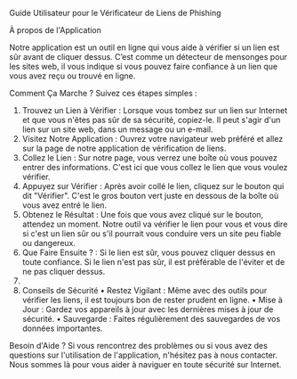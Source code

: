 Guide Utilisateur pour le Vérificateur de Liens de Phishing

À propos de l'Application

Notre application est un outil en ligne qui vous aide à vérifier si un lien est sûr avant de cliquer dessus. 
C’est comme un détecteur de mensonges pour les sites web, il vous indique si vous pouvez faire confiance à un lien que vous avez reçu ou trouvé en ligne. 

Comment Ça Marche ? Suivez ces étapes simples :

1. Trouvez un Lien à Vérifier : Lorsque vous tombez sur un lien sur Internet et que vous n'êtes pas sûr de sa sécurité, copiez-le. Il peut s'agir d'un lien sur un site web, dans un message ou un e-mail.
2. Visitez Notre Application : Ouvrez votre navigateur web préféré et allez sur la page de notre application de vérification de liens.
3. Collez le Lien : Sur notre page, vous verrez une boîte où vous pouvez entrer des informations. C'est ici que vous collez le lien que vous voulez vérifier.
4. Appuyez sur Vérifier : Après avoir collé le lien, cliquez sur le bouton qui dit "Vérifier". C'est le gros bouton vert juste en dessous de la boîte où vous avez entré le lien.
5. Obtenez le Résultat : Une fois que vous avez cliqué sur le bouton, attendez un moment. Notre outil va vérifier le lien pour vous et vous dire si c'est un lien sûr ou s'il pourrait vous conduire vers un site peu fiable ou dangereux.
6. Que Faire Ensuite ? : Si le lien est sûr, vous pouvez cliquer dessus en toute confiance. Si le lien n'est pas sûr, il est préférable de l'éviter et de ne pas cliquer dessus.
7.
8. Conseils de Sécurité
  • Restez Vigilant : Même avec des outils pour vérifier les liens, il est toujours bon de rester prudent en ligne.
  • Mise à Jour : Gardez vos appareils à jour avec les dernières mises à jour de sécurité.
  • Sauvegarde : Faites régulièrement des sauvegardes de vos données importantes.

Besoin d'Aide ? 
Si vous rencontrez des problèmes ou si vous avez des questions sur l'utilisation de l'application, n'hésitez pas à nous contacter. Nous sommes là pour vous aider à naviguer en toute sécurité sur Internet.
